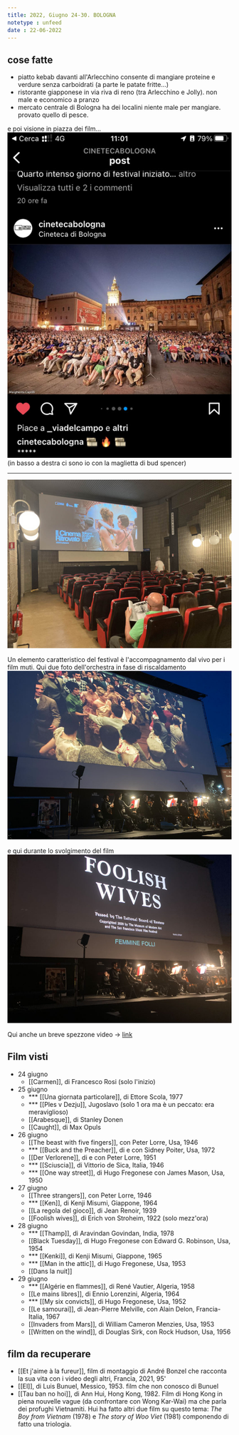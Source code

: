 ```yaml
---
title: 2022, Giugno 24-30. BOLOGNA
notetype : unfeed
date : 22-06-2022
---
```


## cose fatte
- piatto kebab davanti all'Arlecchino consente di mangiare proteine e verdure senza carboidrati (a parte le patate fritte...)
- ristorante giapponese in via riva di reno (tra Arlecchino e Jolly). non male e economico a pranzo
- mercato centrale di Bologna ha dei localini niente male per mangiare. provato quello di pesce.

e poi visione in piazza dei film...
![io a bologna](/assets/foto/2022/bologna_me.jpeg)
(in basso a destra ci sono io con la maglietta di bud spencer)


---


![Al festival del Cinema Ritrovato](/assets/foto/2022/bologna_festival.jpg)

Un elemento caratteristico del festival è l'accompagnamento dal vivo per i film muti. Qui due foto dell'orchestra in fase di riscaldamento
![Orchestra](/assets/foto/2022/bologna_foolish_orchestra.jpg)

e qui durante lo svolgimento del film
![Orchestra](/assets/foto/2022/bologna_foolish_orchestra2.jpg)

Qui anche un breve spezzone video -> [link](https://1drv.ms/v/s!AuP69qmQkR8wh6wYL_k0_Jhsl3IlaQ?e=bZ5Qaj)


## Film visti
- 24 giugno
	- [[Carmen]], di Francesco Rosi (solo l'inizio)
- 25 giugno
	- *** [[Una giornata particolare]], di Ettore Scola, 1977
	- *** [[Ples v Dezju]], Jugoslavo (solo 1 ora ma è un peccato: era meraviglioso)
	- [[Arabesque]], di Stanley Donen
	- [[Caught]], di Max Opuls
- 26 giugno
	- [[The beast with five fingers]], con Peter Lorre, Usa, 1946
	- *** [[Buck and the Preacher]], di e con Sidney Poiter, Usa, 1972
	- [[Der Verlorene]], di e con Peter Lorre, 1951
	- *** [[Sciuscia]], di Vittorio de Sica, Italia, 1946
	- *** [[One way street]], di Hugo Fregonese con James Mason, Usa, 1950
- 27 giugno
	- [[Three strangers]], con Peter Lorre, 1946
	- *** [[Ken]], di Kenji Misumi, Giappone, 1964
	- [[La regola del gioco]], di Jean Renoir, 1939
	- [[Foolish wives]], di Erich von Stroheim, 1922 (solo mezz'ora)
- 28 giugno
	- *** [[Thamp]], di Aravindan Govindan, India, 1978
	- [[Black Tuesday]], di Hugo Fregonese con Edward G. Robinson, Usa, 1954
	- *** [[Kenki]], di Kenji Misumi, Giappone, 1965
	- *** [[Man in the attic]], di Hugo Fregonese, Usa, 1953
	- [[Dans la nuit]]
- 29 giugno
	- *** [[Algérie en flammes]], di René Vautier, Algeria, 1958
	- [[Le mains libres]], di Ennio Lorenzini, Algeria, 1964
	- *** [[My six convicts]], di Hugo Fregonese, Usa, 1952
	- [[Le samourai]], di Jean-Pierre Melville, con Alain Delon, Francia-Italia, 1967
	- [[Invaders from Mars]], di William Cameron Menzies, Usa, 1953
	- [[Written on the wind]], di Douglas Sirk, con Rock Hudson, Usa, 1956


## film da recuperare

- [[Et j'aime à la fureur]], film di montaggio di André Bonzel che racconta la sua vita con i video degli altri, Francia, 2021, 95' 
- [[El]], di Luis Bunuel, Messico, 1953. film che non conosco di Bunuel
- [[Tau ban no hoi]], di Ann Hui, Hong Kong, 1982. Film di Hong Kong in piena nouvelle vague (da confrontare con Wong Kar-Wai) ma che parla dei profughi Vietnamiti. Hui ha fatto altri due film su questo tema: _The Boy from Vietnam_ (1978) e _The story of Woo Viet_ (1981) componendo di fatto una triologia.
